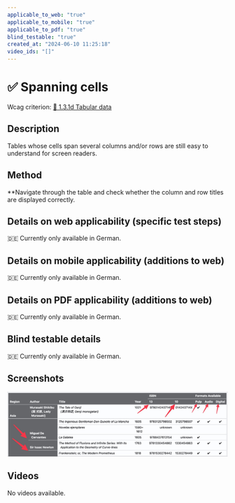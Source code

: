 ```yaml
---
applicable_to_web: "true"
applicable_to_mobile: "true"
applicable_to_pdf: "true"
blind_testable: "true"
created_at: "2024-06-10 11:25:18"
video_ids: "[]"
---
```


# ✅ Spanning cells

Wcag criterion: [📜 1.3.1d Tabular data](..)

## Description

Tables whose cells span several columns and/or rows are still easy to understand for screen readers.

## Method

**Navigate through the table and check whether the column and row titles are displayed correctly.

## Details on web applicability (specific test steps)

🇩🇪 Currently only available in German.

## Details on mobile applicability (additions to web)

🇩🇪 Currently only available in German.

## Details on PDF applicability (additions to web)

🇩🇪 Currently only available in German.

## Blind testable details

🇩🇪 Currently only available in German.

## Screenshots

![Komplese Tabelle mit colspan und rowspan](images/komplese-tabelle-mit-colspan-und-rowspan.png)

## Videos

No videos available.
